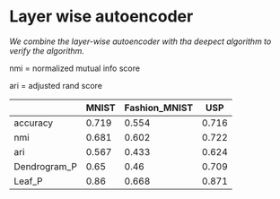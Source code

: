 # Layer wise autoencoder


*We combine the layer-wise autoencoder with tha deepect algorithm to verify the algorithm.*

nmi = normalized mutual info score 

ari = adjusted rand score


|              | MNIST | Fashion_MNIST | USP   |
|--------------|-------|---------------|-------|
| accuracy     | 0.719 | 0.554         | 0.716 |
| nmi          | 0.681 | 0.602         | 0.722 |
| ari          | 0.567 | 0.433         | 0.624 |
| Dendrogram_P | 0.65  | 0.46          | 0.709 |
| Leaf_P       | 0.86  | 0.668         | 0.871 |
